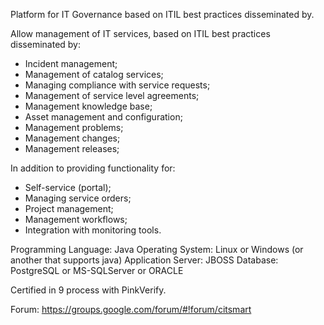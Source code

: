 Platform for IT Governance based on ITIL best practices disseminated by.

Allow management of IT services, based on ITIL best practices disseminated by:
- Incident management;
- Management of catalog services;
- Managing compliance with service requests;
- Management of service level agreements;
- Management knowledge base;
- Asset management and configuration;
- Management problems;
- Management changes;
- Management releases;

In addition to providing functionality for:
- Self-service (portal);
- Managing service orders;
- Project management;
- Management workflows;
- Integration with monitoring tools.


Programming Language: Java
Operating System: Linux or Windows (or another that supports java)
Application Server: JBOSS
Database: PostgreSQL or MS-​​SQLServer or ORACLE

Certified in 9 process with PinkVerify.

Forum:
https://groups.google.com/forum/#!forum/citsmart